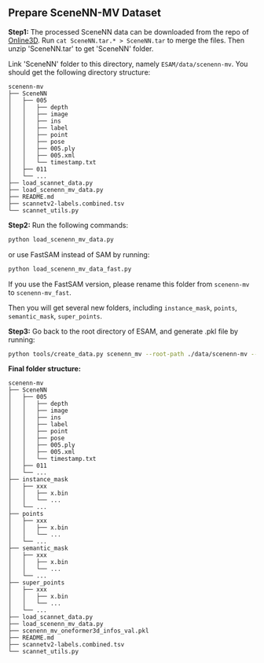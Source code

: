 ## Prepare SceneNN-MV Dataset
**Step1:** The processed SceneNN data can be downloaded from the repo of [Online3D](https://cloud.tsinghua.edu.cn/d/dab5f9ea7f0c42f38364/). Run `cat SceneNN.tar.* > SceneNN.tar` to merge the files. Then unzip 'SceneNN.tar' to get 'SceneNN' folder.

Link 'SceneNN' folder to this directory, namely  `ESAM/data/scenenn-mv`. You should get the following directory structure:
```
scenenn-mv
├── SceneNN
│   ├── 005
│   │   ├── depth
│   │   ├── image
│   │   ├── ins
│   │   ├── label
│   │   ├── point
│   │   ├── pose
│   │   ├── 005.ply
│   │   ├── 005.xml
│   │   └── timestamp.txt
│   ├── 011
│   └── ...
├── load_scannet_data.py
├── load_scenenn_mv_data.py
├── README.md
├── scannetv2-labels.combined.tsv
└── scannet_utils.py
```

**Step2:** Run the following commands:
```bash
python load_scenenn_mv_data.py
```
or use FastSAM instead of SAM by running:
```bash
python load_scenenn_mv_data_fast.py
```
If you use the FastSAM version, please rename this folder from `scenenn-mv` to `scenenn-mv_fast`.

Then you will get several new folders, including `instance_mask`, `points`, `semantic_mask`, `super_points`.

**Step3:** Go back to the root directory of ESAM, and generate .pkl file by running:
```bash
python tools/create_data.py scenenn_mv --root-path ./data/scenenn-mv --out-dir ./data/scenenn-mv --extra-tag scenenn_mv
```

**Final folder structure:**
``` 
scenenn-mv
├── SceneNN
│   ├── 005
│   │   ├── depth
│   │   ├── image
│   │   ├── ins
│   │   ├── label
│   │   ├── point
│   │   ├── pose
│   │   ├── 005.ply
│   │   ├── 005.xml
│   │   └── timestamp.txt
│   ├── 011
│   └── ...
├── instance_mask
│   ├── xxx
│   │   ├── x.bin
│   │   └── ...
│   └── ...
├── points
│   ├── xxx
│   │   ├── x.bin
│   │   └── ...
│   └── ...
├── semantic_mask
│   ├── xxx
│   │   ├── x.bin
│   │   └── ...
│   └── ...
├── super_points
│   ├── xxx
│   │   ├── x.bin
│   │   └── ...
│   └── ...
├── load_scannet_data.py
├── load_scenenn_mv_data.py
├── scenenn_mv_oneformer3d_infos_val.pkl
├── README.md
├── scannetv2-labels.combined.tsv
└── scannet_utils.py
```
